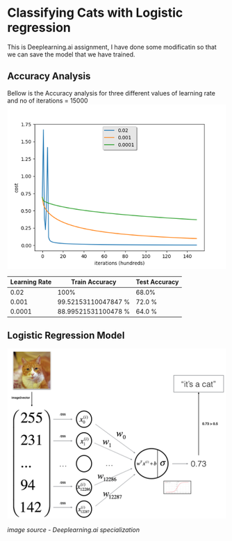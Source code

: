 
# Classifying Cats with Logistic regression

This is Deeplearning.ai assignment, I have done some modificatin so that we can save the model that we have trained.

## Accuracy Analysis

Bellow is the Accuracy analysis for three different values of learning rate and no of iterations =  15000
![Result](result.png)

|Learning Rate|Train Accuracy|Test Accuracy|
|-------------|-----|----|
| 0.02        |100% |68.0%|
| 0.001|     99.52153110047847 %|72.0 %|
|0.0001|88.99521531100478 %|64.0 %|

## Logistic Regression Model

![Model](images/LogReg_kiank.png)

*image source - Deeplearning.ai specialization* 